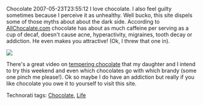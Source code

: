 Chocolate
2007-05-23T23:55:12
I love chocolate. I also feel guilty sometimes because I perceive it as unhealthy. Well bucko, this site dispels some of those myths about about the dark side. According to [AllChocalate.com](http://allchocolate.com) chocolate has about as much caffeine per serving as a cup of decaf, doesn't cause acne, hyperactivity, migraines, tooth decay or addiction. He even makes you attractive! (Ok, I threw that one in).

![](http://s3.amazonaws.com/BlueOnionSoftware/Blog/chocolatelover.jpg)

There's a great video on [tempering chocolate](http://allchocolate.com/professionals/tempering/) that my daughter and I intend to try this weekend and even which chocolates go with which brandy (some one pinch me please!). Ok so maybe I do have an addiction but really if you like chocolate you owe it to yourself to visit this site.

Technorati tags: [Chocolate](http://technorati.com/tags/Chocolate), [Life](http://technorati.com/tags/Life)
